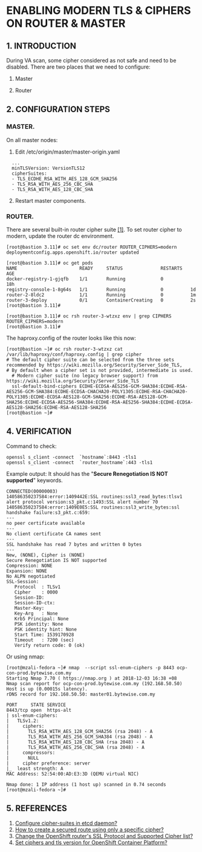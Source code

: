 # ENABLING MODERN TLS & CIPHERS ON ROUTER & MASTER

## __1. INTRODUCTION__

During VA scan, some cipher considered as not safe and need to be disabled. There are two places that we need to configure:

 
1. Master

2. Router


## __2. CONFIGURATION STEPS__


### __MASTER.__

On all master nodes: 
1. Edit /etc/origin/master/master-origin.yaml

```servingInfo:
  ...
  minTLSVersion: VersionTLS12
  cipherSuites:
  - TLS_ECDHE_RSA_WITH_AES_128_GCM_SHA256
  - TLS_RSA_WITH_AES_256_CBC_SHA
  - TLS_RSA_WITH_AES_128_CBC_SHA
  ```
2. Restart master components.

### __ROUTER.__

There are several built-in router cipher suite [[1]](https://docs.openshift.com/container-platform/3.11/install_config/router/default_haproxy_router.html#bind-ciphers). To set router cipher to modern, update the router dc environment.

```
[root@bastion 3.11]# oc set env dc/router ROUTER_CIPHERS=modern
deploymentconfig.apps.openshift.io/router updated

[root@bastion 3.11]# oc get pods
NAME                       READY     STATUS              RESTARTS   AGE
docker-registry-1-gjqfb    1/1       Running             0          18h
registry-console-1-8g64s   1/1       Running             0          1d
router-2-8ldc2             1/1       Running             0          1m
router-3-deploy            0/1       ContainerCreating   0          2s
[root@bastion 3.11]# 

[root@bastion 3.11]# oc rsh router-3-wtzxz env | grep CIPHERS
ROUTER_CIPHERS=modern
[root@bastion 3.11]# 
```

The haproxy.config of the router looks like this now:

```
[root@bastion ~]# oc rsh router-3-wtzxz cat /var/lib/haproxy/conf/haproxy.config | grep cipher
# The default cipher suite can be selected from the three sets recommended by https://wiki.mozilla.org/Security/Server_Side_TLS,
# By default when a cipher set is not provided, intermediate is used.
  # Modern cipher suite (no legacy browser support) from https://wiki.mozilla.org/Security/Server_Side_TLS
  ssl-default-bind-ciphers ECDHE-ECDSA-AES256-GCM-SHA384:ECDHE-RSA-AES256-GCM-SHA384:ECDHE-ECDSA-CHACHA20-POLY1305:ECDHE-RSA-CHACHA20-POLY1305:ECDHE-ECDSA-AES128-GCM-SHA256:ECDHE-RSA-AES128-GCM-SHA256:ECDHE-ECDSA-AES256-SHA384:ECDHE-RSA-AES256-SHA384:ECDHE-ECDSA-AES128-SHA256:ECDHE-RSA-AES128-SHA256
[root@bastion ~]# 
```

## __4. VERIFICATION__

Command to check:
```
openssl s_client -connect  `hostname`:8443 -tls1
openssl s_client -connect  `router_hostname`:443 -tls1
```
 Example output:
 It should has the "__Secure Renegotiation IS NOT supported__" keywords.
 ```
 CONNECTED(00000003)
140586350237584:error:1409442E:SSL routines:ssl3_read_bytes:tlsv1 alert protocol version:s3_pkt.c:1493:SSL alert number 70
140586350237584:error:1409E0E5:SSL routines:ssl3_write_bytes:ssl handshake failure:s3_pkt.c:659:
---
no peer certificate available
---
No client certificate CA names sent
---
SSL handshake has read 7 bytes and written 0 bytes
---
New, (NONE), Cipher is (NONE)
Secure Renegotiation IS NOT supported
Compression: NONE
Expansion: NONE
No ALPN negotiated
SSL-Session:
    Protocol  : TLSv1
    Cipher    : 0000
    Session-ID: 
    Session-ID-ctx: 
    Master-Key: 
    Key-Arg   : None
    Krb5 Principal: None
    PSK identity: None
    PSK identity hint: None
    Start Time: 1539170928
    Timeout   : 7200 (sec)
    Verify return code: 0 (ok)
```

Or using nmap:

```
[root@mzali-fedora ~]# nmap  --script ssl-enum-ciphers -p 8443 ocp-con-prod.bytewise.com.my
Starting Nmap 7.70 ( https://nmap.org ) at 2018-12-03 16:38 +08
Nmap scan report for ocp-con-prod.bytewise.com.my (192.168.50.50)
Host is up (0.00015s latency).
rDNS record for 192.168.50.50: master01.bytewise.com.my

PORT     STATE SERVICE
8443/tcp open  https-alt
| ssl-enum-ciphers: 
|   TLSv1.2: 
|     ciphers: 
|       TLS_RSA_WITH_AES_128_GCM_SHA256 (rsa 2048) - A
|       TLS_RSA_WITH_AES_256_GCM_SHA384 (rsa 2048) - A
|       TLS_RSA_WITH_AES_128_CBC_SHA (rsa 2048) - A
|       TLS_RSA_WITH_AES_256_CBC_SHA (rsa 2048) - A
|     compressors: 
|       NULL
|     cipher preference: server
|_  least strength: A
MAC Address: 52:54:00:AD:E3:3D (QEMU virtual NIC)

Nmap done: 1 IP address (1 host up) scanned in 0.74 seconds
[root@mzali-fedora ~]# 
```  
  
    
      
  
## __5. REFERENCES__

1. [Configure cipher-suites in etcd daemon?](https://mojo.redhat.com/external-link.jspaurl=https%3A%2F%2Faccess.redhat.com%2Fsolutions%2F3499651)
2. [How to create a secured route using only a specific cipher? ](https://mojo.redhat.com/external-link.jspa?url=https%3A%2F%2Faccess.redhat.com%2Fsolutions%2F3301341)
3. [Change the OpenShift router's SSL Protocol and Supported Cipher list?](https://mojo.redhat.com/external-link.jspa?url=https%3A%2F%2Faccess.redhat.com%2Fsolutions%2F2989001)
4. [Set ciphers and tls version for OpenShift Container Platform?](https://mojo.redhat.com/external-link.jspa?url=https%3A%2F%2Faccess.redhat.com%2Fsolutions%2F3374601)
